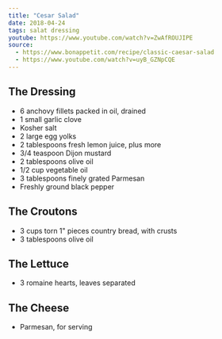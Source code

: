 ```yaml
---
title: "Cesar Salad"
date: 2018-04-24
tags: salat dressing
youtube: https://www.youtube.com/watch?v=ZwAfROUJIPE
source: 
  - https://www.bonappetit.com/recipe/classic-caesar-salad
  - https://www.youtube.com/watch?v=uyB_GZNpCQE
---
```


## The Dressing
- 6 anchovy fillets packed in oil, drained
- 1 small garlic clove
- Kosher salt
- 2 large egg yolks
- 2 tablespoons fresh lemon juice, plus more
- 3/4 teaspoon Dijon mustard
- 2 tablespoons olive oil
- 1/2 cup vegetable oil
- 3 tablespoons finely grated Parmesan
- Freshly ground black pepper

## The Croutons

- 3 cups torn 1" pieces country bread, with crusts
- 3 tablespoons olive oil

## The Lettuce

- 3 romaine hearts, leaves separated

## The Cheese

- Parmesan, for serving

